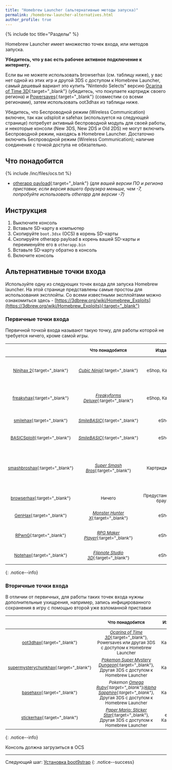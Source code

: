 ```yaml
---
title: "Homebrew Launcher (альтернативные методы запуска)"
permalink: /homebrew-launcher-alternatives.html
author_profile: true
---
```


{% include toc title="Разделы" %}

Homebrew Launcher имеет множество точек входа, или методов запуска.

**Убедитесь, что у вас есть рабочее активное подключение к интернету.**

Если вы не можете использовать browserhax (см. таблицу ниже), у вас нет одной из этих игр и другой 3DS с доступом к Homebrew Launcher, самый дешевый вариант это купить "Nintendo Selects" версию [Ocarina of Time 3D](https://amzn.to/2fkaKdp){:target="_blank"} (убедитесь, что покупаете картридж своего региона) и [Powersaves](https://amzn.to/2fb3VY7){:target="_blank"} (совместим со всеми регионами), затем использовать oot3dhax из таблицы ниже.

Убедитесь, что Беспроводной режим (Wireless Communication) включен, так как udsploit и safehax (используется на следующей странице) потребует активный беспроводной модуль для своей работы, и некоторые консоли (New 3DS, New 2DS и Old 2DS) не могут включить Беспроводной режим, находясь в Homebrew Launcher. Достаточно включить Беспроводной режим (Wireless Communication); наличие соединения с точкой доступа не обязательно.

## Что понадобится

{% include /inc/files/ocs.txt %}
* [otherapp payload](https://smealum.github.io/3ds/#otherapp){:target="_blank"} *(для вашей версии ПО и региона приставки; если версия вашего браузера меньше, чем -7, попробуйте использовать otherapp для версии -7)*

## Инструкция

1. Выключите консоль
1. Вставьте SD-карту в компьютер
1. Скопируйте `boot.3dsx` (OCS) в корень SD-карты
1. Скопируйте otherapp payload в корень вашей SD-карты и переименуйте его в `otherapp.bin`
1. Вставьте SD-карту обратно в консоль
1. Включите консоль

## Альтернативные точки входа

Используйте одну из следующих точек входа для запуска Homebrew launcher. На этой странице представлены самые простоы для использования эксплойты. Со всеми известными эксплойтами можно ознакомиться здесь - [https://3dbrew.org/wiki/Homebrew_Exploits](https://3dbrew.org/wiki/Homebrew_Exploits){:target="_blank"}

### Первичные точки входа

Первичной точкой входа называют такую точку, для работы которой не требуется ничего, кроме самой игры. 

| <sub> | <sub>Что понадобится | <sub>Издания | <sub>Устройства | <sub>Регионы | <sub>Версии игры | <sub>Версии прошивки |
|:-:|:-:|:-:|:-:|:-:|:-:|:-:|
| <sub>[Ninjhax 2](http://smealum.github.io/ninjhax2/){:target="_blank"} | <sub>[*Cubic Ninja*](https://amzn.to/2eRI1by){:target="_blank"} | <sub>eShop, Картридж | <sub>New, Old, 2DS | <sub>EUR, JPN, USA | <sub>Все | <sub>от 9.0.0-X до {% include /vars/sys_version.txt %}-X включительно |
| <sub>[freakyhax](http://plutooo.github.io/freakyhax/){:target="_blank"} | <sub>[*Freakyforms Deluxe*](https://amzn.to/2f6eHO7){:target="_blank"} | <sub>eShop, Картридж | <sub>New, Old, 2DS | <sub>EUR, JPN, USA | <sub>Все | <sub>от 9.0.0-X до {% include /vars/sys_version.txt %}-X включительно |
| <sub>[smilehax](https://plutooo.github.io/smilehax/){:target="_blank"} | <sub>[*SmileBASIC*](https://www.nintendo.com/games/detail/eYURHNjVdfyrnA3OJGfmlMYIrJUzgOcv){:target="_blank"} | <sub>eShop | <sub>New, Old, 2DS | <sub>JPN, USA | <sub>3.3.1 | <sub>от 9.0.0-X до 11.0.0-X включительно |
| <sub>[BASICSploit](https://mrnbayoh.github.io/basicsploit/){:target="_blank"} | <sub>[*SmileBASIC*](https://www.nintendo.com/games/detail/eYURHNjVdfyrnA3OJGfmlMYIrJUzgOcv){:target="_blank"} | <sub>eShop | <sub>New, Old, 2DS | <sub>USA | <sub>3.2.1 | <sub>от 9.0.0-X до 11.0.0-X включительно |
| <sub>[smashbroshax](https://gbatemp.net/threads/397194/){:target="_blank"} | <sub>[*Super Smash Bros*](https://amzn.to/2ftGA72){:target="_blank"} | <sub>Картридж, eShop | <sub>New  | <sub>EUR, JPN, USA | <sub><1.1.3, <br> Картриджи с "amiibo" на обложке идут с версией 1.1.4 | <sub>от 9.0.0-X до 11.3.0-X включительно |
| <sub>[browserhax](https://yls8.mtheall.com/3dsbrowserhax.php){:target="_blank"} | <sub>Ничего | <sub>Предустановленный браузер | <sub>New, Old, 2DS | <sub>EUR, JPN, USA | <sub>All | <sub>от 9.0.0-2 до 11.0.0-33 включительно |
| <sub>[GenHax](https://github.com/svanheulen/genhax_proxy_installer){:target="_blank"} | <sub>[*Monster Hunter X*](http://amzn.to/2gsk6Tk){:target="_blank"} | <sub>eShop | <sub>New | <sub>JPN | <sub>Все | <sub>от 9.9.0-X до 11.2.0-X включительно |
| <sub>[RPwnG](https://mrnbayoh.github.io/rpwng/){:target="_blank"} | <sub>[*RPG Maker Player*](http://www.nintendo.com/games/detail/rpg-maker-player-3ds){:target="_blank"} | <sub>eShop | <sub>New, Old, 2DS | <sub>EUR, JPN, USA | <sub>1.1.4 (EUR) / 1.1.2 (JPN/USA) | <sub>9.0.0-X и выше, включая {% include /vars/sys_version.txt %}-X |
| <sub>[Notehax](https://mrnbayoh.github.io/notehax/){:target="_blank"} | <sub>[*Flipnote Studio 3D*](https://my.nintendo.com/rewards/0391c34c430369c0){:target="_blank"} | <sub>eShop | <sub>New, Old, 2DS | <sub>EUR, JPN, USA | <sub>1.3.1 (JPN) / 1.0.0 (EUR/USA) | <sub>9.0.0-X и выше, включая 11.5.0-X |
{: .notice--info}
	
### Вторичные точки входа

В отличии от первичных, для работы таких точек входа нужны дополнительные ухищрения, например, запись инфицированного сохранения в игру с помощью второй уже взломанной приставки
	
| <sub> | <sub>Что понадобится | <sub>Издания | <sub>Устройства | <sub>Регионы | <sub>Версии игры | <sub>Версии прошивки |
|:-:|:-:|:-:|:-:|:-:|:-:|:-:|
| <sub>[oot3dhax](https://github.com/yellows8/oot3dhax){:target="_blank"} | <sub>[*Ocarina of Time 3D*](https://amzn.to/2fkaKdp){:target="_blank"}, <br> Powersaves или другая 3DS с доступом к Homebrew Launcher | <sub>Картридж | <sub>New, Old, 2DS | <sub>EUR, JPN, USA | <sub>Все | <sub>от 9.0.0-X до {% include /vars/sys_version.txt %}-X включительно |
| <sub>[supermysterychunkhax](https://smd.salthax.org/){:target="_blank"} | <sub>[*Pokemon Super Mystery Dungeon*](https://amzn.to/2ebxZ75){:target="_blank"}, <br> Другая 3DS с доступом к Homebrew Launcher | <sub>Картридж | <sub>New, Old, 2DS | <sub>EUR, JPN, USA | <sub>Все | <sub>9.9.0-X (USA/JPN) / от 10.2.0-X (EUR) до 11.0.0-X (EUR) включительно |
| <sub>[basehaxx](http://mrnbayoh.github.io/basehaxx/){:target="_blank"} | <sub>*Pokemon [Omega Ruby](https://amzn.to/2eRILNQ){:target="_blank"}/[Alpha Sapphire](https://amzn.to/2ebGrmN){:target="_blank"}*, <br> Другая 3DS с доступом к Homebrew Launcher | <sub>Картридж | <sub>New, Old, 2DS | <sub>EUR, JPN, USA | <sub>1.0, 1.4 | <sub>от 9.0.0-X до 11.3.0-X включительно |
| <sub>[stickerhax](https://github.com/yellows8/stickerhax){:target="_blank"} | <sub>[*Paper Mario: Sticker Star*](https://amzn.to/2f6aDx8){:target="_blank"}, <br> Другая 3DS с доступом к Homebrew Launcher | <sub>eShop, Картридж | <sub>New, Old, 2DS | <sub>EUR, JPN, KOR, USA | <sub>Все | <sub>от 9.0.0-X до 11.3.0-X включительно |
{: .notice--info}
	
Консоль должна загрузиться в OCS

___

Следующий шаг: [Установка boot9strap](installing-boot9strap-homebrew-launcher)
{: .notice--success}

